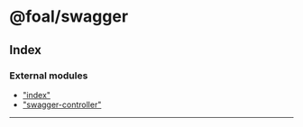 
#  @foal/swagger

## Index

### External modules

* ["index"](modules/_index_.md)
* ["swagger-controller"](modules/_swagger_controller_.md)

---


